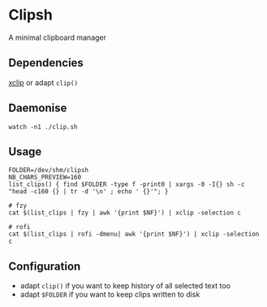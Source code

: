 # Clipsh

A minimal clipboard manager

## Dependencies

[xclip](https://github.com/astrand/xclip) or adapt `clip()`

## Daemonise

```
watch -n1 ./clip.sh
```

## Usage

```
FOLDER=/dev/shm/clipsh
NB_CHARS_PREVIEW=160
list_clips() { find $FOLDER -type f -print0 | xargs -0 -I{} sh -c "head -c160 {} | tr -d '\n' ; echo ' {}'"; }

# fzy
cat $(list_clips | fzy | awk '{print $NF}') | xclip -selection c

# rofi
cat $(list_clips | rofi -dmenu| awk '{print $NF}') | xclip -selection c
```

## Configuration

- adapt `clip()` if you want to keep history of all selected text too
- adapt `$FOLDER` if you want to keep clips written to disk
